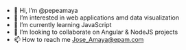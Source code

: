 - 👋 Hi, I’m @pepeamaya
- 👀 I’m interested in web applications amd data visualization
- 🌱 I’m currently learning JavaScript
- 💞️ I’m looking to collaborate on Angular & NodeJS projects
- 📫 How to reach me Jose_Amaya@epam.com

<!---
pepeamaya/pepeamaya is a ✨ special ✨ repository because its `README.md` (this file) appears on your GitHub profile.
You can click the Preview link to take a look at your changes.
--->
